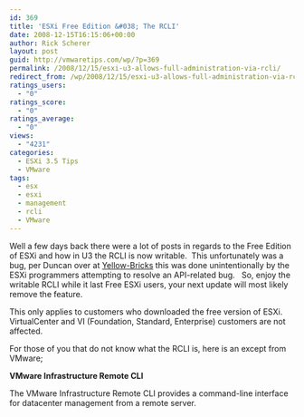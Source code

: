 ```yaml
---
id: 369
title: 'ESXi Free Edition &#038; The RCLI'
date: 2008-12-15T16:15:06+00:00
author: Rick Scherer
layout: post
guid: http://vmwaretips.com/wp/?p=369
permalink: /2008/12/15/esxi-u3-allows-full-administration-via-rcli/
redirect_from: /wp/2008/12/15/esxi-u3-allows-full-administration-via-rcli/
ratings_users:
  - "0"
ratings_score:
  - "0"
ratings_average:
  - "0"
views:
  - "4231"
categories:
  - ESXi 3.5 Tips
  - VMware
tags:
  - esx
  - esxi
  - management
  - rcli
  - VMware
---
```

Well a few days back there were a lot of posts in regards to the Free Edition of ESXi and how in U3 the RCLI is now writable.  This unfortunately was a bug, per Duncan over at <a href="http://www.yellow-bricks.com/2008/12/16/update-free-esxi-and-the-rcli/" target="_blank">Yellow-Bricks</a> this was done unintentionally by the ESXi programmers attempting to resolve an API-related bug.   So, enjoy the writable RCLI while it last Free ESXi users, your next update will most likely remove the feature.

This only applies to customers who downloaded the free version of ESXi. VirtualCenter and VI (Foundation, Standard, Enterprise) customers are not affected.

For those of you that do not know what the RCLI is, here is an except from VMware;

**VMware Infrastructure Remote CLI**
  
The VMware Infrastructure Remote CLI provides a command-line interface for datacenter management from a remote server.